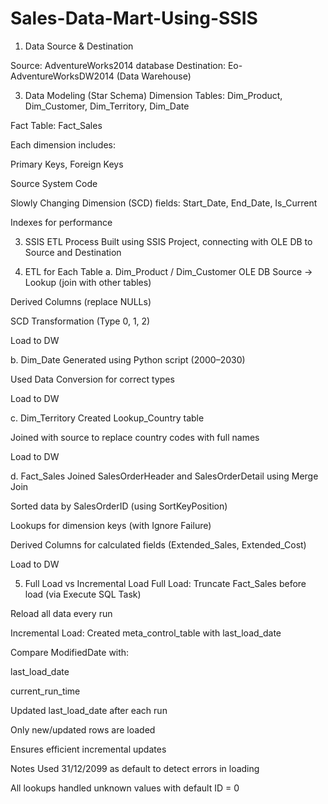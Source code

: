 # Sales-Data-Mart-Using-SSIS

1. Data Source & Destination

Source: AdventureWorks2014 database
Destination: Eo-AdventureWorksDW2014 (Data Warehouse)

3. Data Modeling (Star Schema)
Dimension Tables: Dim_Product, Dim_Customer, Dim_Territory, Dim_Date

Fact Table: Fact_Sales

Each dimension includes:

Primary Keys, Foreign Keys

Source System Code

Slowly Changing Dimension (SCD) fields: Start_Date, End_Date, Is_Current

Indexes for performance

3. SSIS ETL Process
Built using SSIS Project, connecting with OLE DB to Source and Destination

4. ETL for Each Table
a. Dim_Product / Dim_Customer
OLE DB Source → Lookup (join with other tables)

Derived Columns (replace NULLs)

SCD Transformation (Type 0, 1, 2)

Load to DW

b. Dim_Date
Generated using Python script (2000–2030)

Used Data Conversion for correct types

Load to DW

c. Dim_Territory
Created Lookup_Country table

Joined with source to replace country codes with full names

Load to DW

d. Fact_Sales
Joined SalesOrderHeader and SalesOrderDetail using Merge Join

Sorted data by SalesOrderID (using SortKeyPosition)

Lookups for dimension keys (with Ignore Failure)

Derived Columns for calculated fields (Extended_Sales, Extended_Cost)

Load to DW

5. Full Load vs Incremental Load
Full Load:
Truncate Fact_Sales before load (via Execute SQL Task)

Reload all data every run

Incremental Load:
Created meta_control_table with last_load_date

Compare ModifiedDate with:

last_load_date

current_run_time

Updated last_load_date after each run

Only new/updated rows are loaded

Ensures efficient incremental updates

Notes
Used 31/12/2099 as default to detect errors in loading

All lookups handled unknown values with default ID = 0
